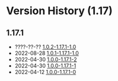 # Version History (1.17)

## 1.17.1

- ????-??-?? [1.0.2-1.17.1-1.0](1.0.2-1.17.1-1.0.md)
- 2022-08-28 [1.0.1-1.17.1-1.0](1.0.1-1.17.1-1.0.md)
- 2022-04-30 [1.0.0-1.17.1-2](1.0.0-1.17.1-2.md)
- 2022-04-30 [1.0.0-1.17.1-1](1.0.0-1.17.1-1.md)
- 2022-04-12 [1.0.0-1.17.1-0](1.0.0-1.17.1-0.md)